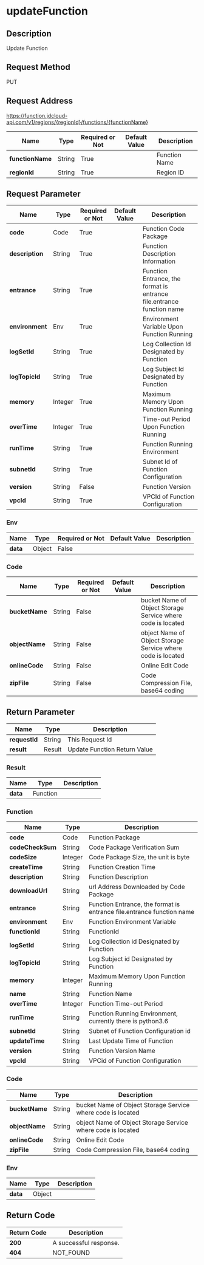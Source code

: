 # updateFunction


## Description
Update Function

## Request Method
PUT

## Request Address
https://function.jdcloud-api.com/v1/regions/{regionId}/functions/{functionName}

|Name|Type|Required or Not|Default Value|Description|
|---|---|---|---|---|
|**functionName**|String|True| |Function Name|
|**regionId**|String|True| |Region ID|

## Request Parameter
|Name|Type|Required or Not|Default Value|Description|
|---|---|---|---|---|
|**code**|Code|True| |Function Code Package|
|**description**|String|True| |Function Description Information|
|**entrance**|String|True| |Function Entrance, the format is entrance file.entrance function name|
|**environment**|Env|True| |Environment Variable Upon Function Running|
|**logSetId**|String|True| |Log Collection Id Designated by Function|
|**logTopicId**|String|True| |Log Subject Id Designated by Function|
|**memory**|Integer|True| |Maximum Memory Upon Function Running|
|**overTime**|Integer|True| |Time-out Period Upon Function Running|
|**runTime**|String|True| |Function Running Environment|
|**subnetId**|String|True| |Subnet Id of Function Configuration|
|**version**|String|False| |Function Version|
|**vpcId**|String|True| |VPCId of Function Configuration|

### Env
|Name|Type|Required or Not|Default Value|Description|
|---|---|---|---|---|
|**data**|Object|False| | |
### Code
|Name|Type|Required or Not|Default Value|Description|
|---|---|---|---|---|
|**bucketName**|String|False| |bucket Name of Object Storage Service where code is located|
|**objectName**|String|False| |object Name of Object Storage Service where code is located|
|**onlineCode**|String|False| |Online Edit Code|
|**zipFile**|String|False| |Code Compression File, base64 coding|

## Return Parameter
|Name|Type|Description|
|---|---|---|
|**requestId**|String|This Request Id|
|**result**|Result|Update Function Return Value|

### Result
|Name|Type|Description|
|---|---|---|
|**data**|Function| |
### Function
|Name|Type|Description|
|---|---|---|
|**code**|Code|Function Package|
|**codeCheckSum**|String|Code Package Verification Sum|
|**codeSize**|Integer|Code Package Size, the unit is byte|
|**createTime**|String|Function Creation Time|
|**description**|String|Function Description|
|**downloadUrl**|String|url Address Downloaded by Code Package|
|**entrance**|String|Function Entrance, the format is entrance file.entrance function name|
|**environment**|Env|Function Environment Variable|
|**functionId**|String|FunctionId|
|**logSetId**|String|Log Collection id Designated by Function|
|**logTopicId**|String|Log Subject id Designated by Function|
|**memory**|Integer|Maximum Memory Upon Function Running|
|**name**|String|Function Name|
|**overTime**|Integer|Function Time-out Period|
|**runTime**|String|Function Running Environment, currently there is python3.6|
|**subnetId**|String|Subnet of Function Configuration id|
|**updateTime**|String|Last Update Time of Function|
|**version**|String|Function Version Name|
|**vpcId**|String|VPCid of Function Configuration|
### Code
|Name|Type|Description|
|---|---|---|
|**bucketName**|String|bucket Name of Object Storage Service where code is located|
|**objectName**|String|object Name of Object Storage Service where code is located|
|**onlineCode**|String|Online Edit Code|
|**zipFile**|String|Code Compression File, base64 coding|
### Env
|Name|Type|Description|
|---|---|---|
|**data**|Object| |

## Return Code
|Return Code|Description|
|---|---|
|**200**|A successful response.|
|**404**|NOT_FOUND|
